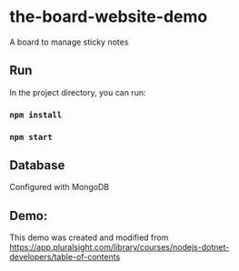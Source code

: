 # the-board-website-demo
A board to manage sticky notes

## Run
In the project directory, you can run:

### `npm install`
### `npm start`

## Database
Configured with MongoDB

## Demo:
This demo was created and modified from https://app.pluralsight.com/library/courses/nodejs-dotnet-developers/table-of-contents

